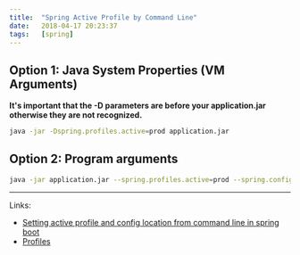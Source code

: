 ```yaml
---
title:  "Spring Active Profile by Command Line"
date:   2018-04-17 20:23:37
tags:   [spring]
---
```


## Option 1: Java System Properties (VM Arguments)

**It's important that the -D parameters are before your application.jar otherwise they are not recognized.**

```sh
java -jar -Dspring.profiles.active=prod application.jar
```

## Option 2: Program arguments

```sh
java -jar application.jar --spring.profiles.active=prod --spring.config.location=c:\config
```

---
Links:
- [Setting active profile and config location from command line in spring boot](https://stackoverflow.com/questions/31038250/setting-active-profile-and-config-location-from-command-line-in-spring-boot)
- [Profiles](https://docs.spring.io/spring-boot/docs/current/reference/html/boot-features-profiles.html)